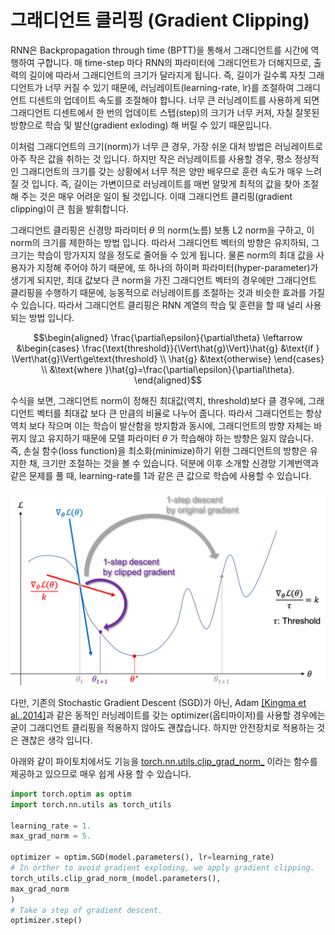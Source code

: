 # 그래디언트 클리핑 (Gradient Clipping)

RNN은 Backpropagation through time (BPTT)을 통해서 그래디언트를 시간에 역행하여 구합니다. 매 time-step 마다 RNN의 파라미터에 그래디언트가 더해지므로, 출력의 길이에 따라서 그래디언트의 크기가 달라지게 됩니다. 즉, 길이가 길수록 자칫 그래디언트가 너무 커질 수 있기 때문에, 러닝레이트(learning-rate, lr)를 조절하여 그래디언트 디센트의 업데이트 속도를 조절해야 합니다. 너무 큰 러닝레이트를 사용하게 되면 그래디언트 디센트에서 한 번의 업데이트 스텝(step)의 크기가 너무 커져, 자칠 잘못된 방향으로 학습 및 발산(gradient exloding) 해 버릴 수 있기 때문입니다.

이처럼 그래디언트의 크기(norm)가 너무 큰 경우, 가장 쉬운 대처 방법은 러닝레이트로 아주 작은 값을 취하는 것 입니다. 하지만 작은 러닝레이트를 사용할 경우, 평소 정상적인 그래디언트의 크기를 갖는 상황에서 너무 적은 양만 배우므로 훈련 속도가 매우 느려질 것 입니다. 즉, 길이는 가변이므로 러닝레이트를 매번 알맞게 최적의 값을 찾아 조절 해 주는 것은 매우 어려운 일이 될 것입니다. 이때 그래디언트 클리핑(gradient clipping)이 큰 힘을 발휘합니다.

그래디언트 클리핑은 신경망 파라미터 $\theta$ 의 norm(노름) <comment>보통 L2 norm</comment>을 구하고, 이 norm의 크기를 제한하는 방법 입니다. 따라서 그래디언트 벡터의 방향은 유지하되, 그 크기는 학습이 망가지지 않을 정도로 줄어들 수 있게 됩니다. 물론 norm의 최대 값을 사용자가 지정해 주어야 하기 때문에, 또 하나의 하이퍼 파라미터(hyper-parameter)가 생기게 되지만, 최대 값보다 큰 norm을 가진 그래디언트 벡터의 경우에만 그래디언트 클리핑을 수행하기 때문에, 능동적으로 러닝레이트를 조절하는 것과 비슷한 효과를 가질 수 있습니다. 따라서 그래디언트 클리핑은 RNN 계열의 학습 및 훈련을 할 때 널리 사용되는 방법 입니다.

$$\begin{aligned}
\frac{\partial\epsilon}{\partial\theta} \leftarrow &\begin{cases}
\frac{\text{threshold}}{\Vert\hat{g}\Vert}\hat{g} &\text{if } \Vert\hat{g}\Vert\ge\text{threshold}  \\
\hat{g} &\text{otherwise}
\end{cases} \\
&\text{where }\hat{g}=\frac{\partial\epsilon}{\partial\theta}.
\end{aligned}$$

수식을 보면, 그래디언트 norm이 정해진 최대값(역치, threshold)보다 클 경우에, 그래디언트 벡터를 최대값 보다 큰 만큼의 비율로 나누어 줍니다. 따라서 그래디언트는 항상 역치 보다 작으며 이는 학습이 발산함을 방지함과 동시에, 그래디언트의 방향 자체는 바뀌지 않고 유지하기 때문에 모델 파라미터 $\theta$ 가 학습해야 하는 방향은 잃지 않습니다. 즉, 손실 함수(loss function)을 최소화(minimize)하기 위한 그래디언트의 방향은 유지한 채, 크기만 조절하는 것을 볼 수 있습니다. <comment> 덕분에 이후 소개할 신경망 기계번역과 같은 문제를 풀 때, learning-rate를 1과 같은 큰 값으로 학습에 사용할 수 있습니다. </comment>

![그래디언트의 방향은 유지한 채, 크기만 달라지는 모습](../assets/07-05-01.png)

다만, 기존의 Stochastic Gradient Descent (SGD)가 아닌, Adam [[Kingma et al.,2014]](https://arxiv.org/pdf/1412.6980.pdf)과 같은 동적인 러닝레이트를 갖는 optimizer(옵티마이저)를 사용할 경우에는 굳이 그래디언트 클리핑을 적용하지 않아도 괜찮습니다. <comment> 하지만 안전장치로 적용하는 것은 괜찮은 생각 입니다. </comment>

아래와 같이 파이토치에서도 기능을 [torch.nn.utils.clip_grad_norm_](https://pytorch.org/docs/stable/nn.html?highlight=clip#torch.nn.utils.clip_grad_norm_) 이라는 함수를 제공하고 있으므로 매우 쉽게 사용 할 수 있습니다.

```python
import torch.optim as optim
import torch.nn.utils as torch_utils

learning_rate = 1.
max_grad_norm = 5.

optimizer = optim.SGD(model.parameters(), lr=learning_rate)
# In orther to avoid gradient exploding, we apply gradient clipping.
torch_utils.clip_grad_norm_(model.parameters(),
max_grad_norm
)
# Take a step of gradient descent.
optimizer.step()
```
